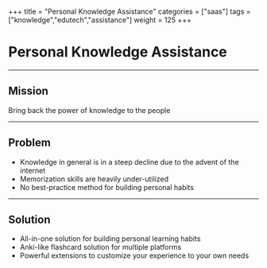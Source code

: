+++
title = "Personal Knowledge Assistance"
categories = ["saas"]
tags = ["knowledge","edutech","assistance"]
weight = 125
+++

# Personal Knowledge Assistance

---

## Mission

Bring back the power of knowledge to the people

---

## Problem

- Knowledge in general is in a steep decline due to the advent of the internet
- Memorization skills are heavily under-utilized
- No best-practice method for building personal habits

---

## Solution

- All-in-one solution for building personal learning habits
- Anki-like flashcard solution for multiple platforms
- Powerful extensions to customize your experience to your own needs

